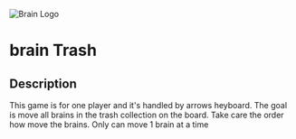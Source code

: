 ![Brain Logo](https://pablohk.github.io/brain-trash/media/img/game.png)
# brain Trash

## Description
This game is for one player and it's handled by arrows heyboard. The goal is move all brains in the trash collection on the board. Take care the order how move the brains. Only can move 1 brain at a time
